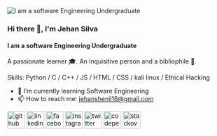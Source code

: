 ![I am a software Engineering Undergraduate](https://media-exp1.licdn.com/dms/image/C5616AQF7P-UOegBa1Q/profile-displaybackgroundimage-shrink_350_1400/0/1630773215740?e=1660176000&v=beta&t=QBKDXaya6qn-9wxTH-N4SIm9ELJtxaqdFR13mX6joKw)
### Hi there 👋, I'm Jehan Silva
#### I am a software Engineering Undergraduate

A passionate learner 🎓. An inquisitive person and a bibliophile 📖.

Skills: Python / C / C++ / JS / HTML / CSS / kali linux / Ethical Hacking 

- 🌱 I’m currently learning Software Engineering 
- 📫 How to reach me: jehanshenil16@gmail.com 


[<img src='https://cdn.jsdelivr.net/npm/simple-icons@3.0.1/icons/github.svg' alt='github' height='40'>](https://github.com/Jehan16)  [<img src='https://cdn.jsdelivr.net/npm/simple-icons@3.0.1/icons/linkedin.svg' alt='linkedin' height='40'>](https://www.linkedin.com/in/jehan-silva-aa9a141ba/)  [<img src='https://cdn.jsdelivr.net/npm/simple-icons@3.0.1/icons/facebook.svg' alt='facebook' height='40'>](https://www.facebook.com/jehan.shenil)  [<img src='https://cdn.jsdelivr.net/npm/simple-icons@3.0.1/icons/instagram.svg' alt='instagram' height='40'>](https://www.instagram.com/_jehannn_/)  [<img src='https://cdn.jsdelivr.net/npm/simple-icons@3.0.1/icons/twitter.svg' alt='twitter' height='40'>](https://twitter.com/Jehan28298804)  [<img src='https://cdn.jsdelivr.net/npm/simple-icons@3.0.1/icons/codepen.svg' alt='codepen' height='40'>](https://codepen.io/Jehan16)  [<img src='https://cdn.jsdelivr.net/npm/simple-icons@3.0.1/icons/stackoverflow.svg' alt='stackoverflow' height='40'>](https://stackoverflow.com/users/16885090/jehan-silva)  
